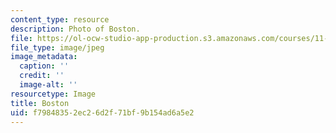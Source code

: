 ```yaml
---
content_type: resource
description: Photo of Boston.
file: https://ol-ocw-studio-app-production.s3.amazonaws.com/courses/11-309j-sites-in-sight-photography-as-inquiry-fall-2003/f79848352ec26d2f71bf9b154ad6a5e2_24.jpg
file_type: image/jpeg
image_metadata:
  caption: ''
  credit: ''
  image-alt: ''
resourcetype: Image
title: Boston
uid: f7984835-2ec2-6d2f-71bf-9b154ad6a5e2
---
```

